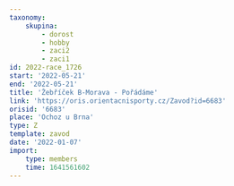 ```yaml
---
taxonomy:
    skupina:
        - dorost
        - hobby
        - zaci2
        - zaci1
id: 2022-race_1726
start: '2022-05-21'
end: '2022-05-21'
title: 'Žebříček B-Morava - Pořádáme'
link: 'https://oris.orientacnisporty.cz/Zavod?id=6683'
orisid: '6683'
place: 'Ochoz u Brna'
type: Z
template: zavod
date: '2022-01-07'
import:
    type: members
    time: 1641561602
---
```


